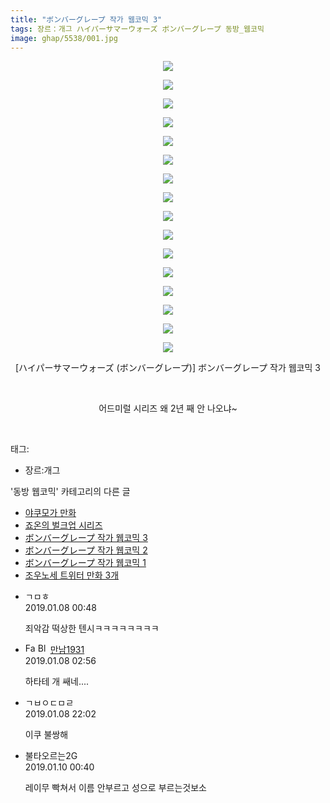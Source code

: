 ```yaml
---
title: "ボンバーグレープ 작가 웹코믹 3"
tags: 장르：개그 ハイパーサマーウォーズ ボンバーグレープ 동방_웹코믹
image: ghap/5538/001.jpg
---
```

<div class="article">
<p style="text-align: center; clear: none; float: none;"><img src="{{ site.nasurl }}/ghap/5538/001.jpg"/></p>
<p style="text-align: center; clear: none; float: none;"><img src="{{ site.nasurl }}/ghap/5538/002.jpg"/></p>
<p style="text-align: center; clear: none; float: none;"><img src="{{ site.nasurl }}/ghap/5538/003.jpg"/></p>
<p style="text-align: center; clear: none; float: none;"><img src="{{ site.nasurl }}/ghap/5538/004.jpg"/></p>
<p style="text-align: center; clear: none; float: none;"><img src="{{ site.nasurl }}/ghap/5538/005.jpg"/></p>
<p style="text-align: center; clear: none; float: none;"><img src="{{ site.nasurl }}/ghap/5538/006.jpg"/></p>
<p style="text-align: center; clear: none; float: none;"><img src="{{ site.nasurl }}/ghap/5538/007.jpg"/></p>
<p style="text-align: center; clear: none; float: none;"><img src="{{ site.nasurl }}/ghap/5538/008.jpg"/></p>
<p style="text-align: center; clear: none; float: none;"><img src="{{ site.nasurl }}/ghap/5538/009.jpg"/></p>
<p style="text-align: center; clear: none; float: none;"><img src="{{ site.nasurl }}/ghap/5538/010.jpg"/></p>
<p style="text-align: center; clear: none; float: none;"><img src="{{ site.nasurl }}/ghap/5538/011.jpg"/></p>
<p style="text-align: center; clear: none; float: none;"><img src="{{ site.nasurl }}/ghap/5538/012.jpg"/></p>
<p style="text-align: center; clear: none; float: none;"><img src="{{ site.nasurl }}/ghap/5538/013.jpg"/></p>
<p style="text-align: center; clear: none; float: none;"><img src="{{ site.nasurl }}/ghap/5538/014.jpg"/></p>
<p style="text-align: center; clear: none; float: none;"><img src="{{ site.nasurl }}/ghap/5538/015.jpg"/></p>
<p style="text-align: center; clear: none; float: none;"><img src="{{ site.nasurl }}/ghap/5538/016.jpg"/></p>
<p style="text-align: center; clear: none; float: none;">[ハイパーサマーウォーズ (ボンバーグレープ)] ボンバーグレープ 작가 웹코믹 3</p>
<p style="text-align: center; clear: none; float: none;"><br/></p>
<p style="text-align: center; clear: none; float: none;">어드미럴 시리즈 왜 2년 째 안 나오냐~</p>
<p><br/></p>
</div><div class="tagTrail">
<p>태그: </p>
<ul>
<li>장르:개그</li>
</ul>
</div><div class="another">
<p>'동방 웹코믹' 카테고리의 다른 글</p>
<ul>
<li><a href="/2019-01-08-ghap_5540">야쿠모가 만화</a></li>
<li><a href="/2019-01-08-ghap_5539">죠온의 벌크업 시리즈</a></li>
<li><a href="/2019-01-07-ghap_5538">ボンバーグレープ 작가 웹코믹 3</a></li>
<li><a href="/2019-01-07-ghap_5537">ボンバーグレープ 작가 웹코믹 2</a></li>
<li><a href="/2019-01-07-ghap_5536">ボンバーグレープ 작가 웹코믹 1</a></li>
<li><a href="/2018-12-31-ghap_5460">조우노세 트위터 만화 3개</a></li>
</ul>
</div><div class="comment">
<ul>
<li class="cb_thumb_off" id="comment15405996">
<div class="cb_comment_area">
<div class="cb_info_area">
<div class="cb_section">
<span class="cb_nick_name">ㄱㅁㅎ</span>
</div>
<div class="cb_section">
<span class="cb_date">2019.01.08 00:48 </span>
</div>
</div>
<div class="cb_dsc_comment">
<p class="cb_dsc">
											죄악감 떡상한 텐시ㅋㅋㅋㅋㅋㅋㅋㅋ
										</p>
</div>
</div></li>
<li class="cb_thumb_off" id="comment15406029">
<div class="cb_comment_area">
<div class="cb_info_area">
<div class="cb_section">
<span class="cb_nick_name"><img alt="Favicon of https://bep1931.tistory.com" height="16" onerror="this.onerror=null;this.parentNode.removeChild(this)" src="https://bep1931.tistory.com/favicon.ico" width="16"/> <img alt="BlogIcon" height="16" onerror="this.parentNode.removeChild(this)" src="https://bep1931.tistory.com/index.gif" width="16"/> <a href="https://bep1931.tistory.com" onclick="return openLinkInNewWindow(this)">만남1931</a></span>
</div>
<div class="cb_section">
<span class="cb_date">2019.01.08 02:56 </span>
</div>
</div>
<div class="cb_dsc_comment">
<p class="cb_dsc">
											하타테 개 쌔네....
										</p>
</div>
</div></li>
<li class="cb_thumb_off" id="comment15406468">
<div class="cb_comment_area">
<div class="cb_info_area">
<div class="cb_section">
<span class="cb_nick_name">ㄱㅂㅇㄷㅁㄹ</span>
</div>
<div class="cb_section">
<span class="cb_date">2019.01.08 22:02 </span>
</div>
</div>
<div class="cb_dsc_comment">
<p class="cb_dsc">
											이쿠 불쌍해
										</p>
</div>
</div></li>
<li class="cb_thumb_off" id="comment15407229">
<div class="cb_comment_area">
<div class="cb_info_area">
<div class="cb_section">
<span class="cb_nick_name">불타오르는2G</span>
</div>
<div class="cb_section">
<span class="cb_date">2019.01.10 00:40 </span>
</div>
</div>
<div class="cb_dsc_comment">
<p class="cb_dsc">
											레이무 빡쳐서 이름 안부르고 성으로 부르는것보소
										</p>
</div>
</div></li>
</ul>
</div>